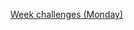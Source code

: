 [Week challenges (Monday)](https://github.com/d2b74/core-code-from-scratch-readme/blob/main/weekChallenges(monday-w3).md)
